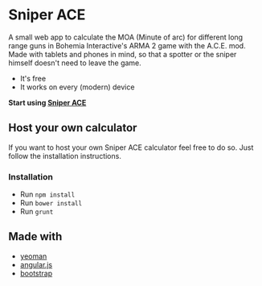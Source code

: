 # Sniper ACE

A small web app to calculate the MOA (Minute of arc) for different long range guns in Bohemia Interactive's ARMA 2 game with the A.C.E. mod. Made with tablets and phones in mind, so that a spotter or the sniper himself doesn't need to leave the game.

- It's free
- It works on every (modern) device

__Start using [Sniper ACE](http://jodav.github.io/SniperACE/)__

## Host your own calculator

If you want to host your own Sniper ACE calculator feel free to do so. Just follow the installation instructions.

### Installation

- Run `npm install`
- Run `bower install`
- Run `grunt`


## Made with

- [yeoman](http://yeoman.io/)
- [angular.js](http://angularjs.org/)
- [bootstrap](http://getbootstrap.com/)
